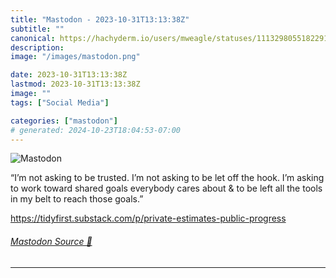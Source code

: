 ```yaml
---
title: "Mastodon - 2023-10-31T13:13:38Z"
subtitle: ""
canonical: https://hachyderm.io/users/mweagle/statuses/111329805518229181
description:
image: "/images/mastodon.png"

date: 2023-10-31T13:13:38Z
lastmod: 2023-10-31T13:13:38Z
image: ""
tags: ["Social Media"]

categories: ["mastodon"]
# generated: 2024-10-23T18:04:53-07:00
---
```

![Mastodon](/images/mastodon.png)

<p>“I’m not asking to be trusted. I’m not asking to be let off the hook. I’m asking to work toward shared goals everybody cares about &amp; to be left all the tools in my belt to reach those goals.”</p><p><a href="https://tidyfirst.substack.com/p/private-estimates-public-progress" target="_blank" rel="nofollow noopener noreferrer" translate="no"><span class="invisible">https://</span><span class="ellipsis">tidyfirst.substack.com/p/priva</span><span class="invisible">te-estimates-public-progress</span></a></p>


###### [Mastodon Source 🐘](https://hachyderm.io/@mweagle/111329805518229181)

___

